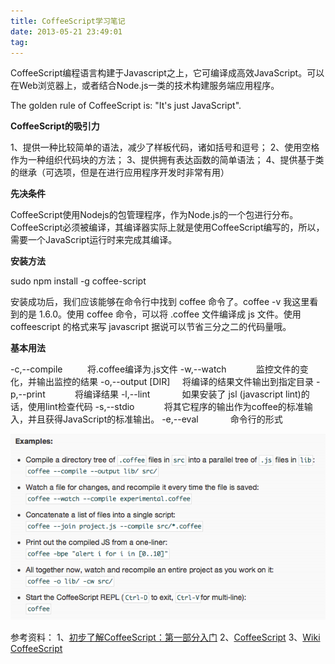 ```yaml
---
title: CoffeeScript学习笔记
date: 2013-05-21 23:49:01
tag: 
---
```



CoffeeScript编程语言构建于Javascript之上，它可编译成高效JavaScript。可以在Web浏览器上，或者结合Node.js一类的技术构建服务端应用程序。

The golden rule of CoffeeScript is: "It's just JavaScript".

**CoffeeScript的吸引力**

1、提供一种比较简单的语法，减少了样板代码，诸如括号和逗号；
2、使用空格作为一种组织代码块的方法；
3、提供拥有表达函数的简单语法；
4、提供基于类的继承（可选项，但是在进行应用程序开发时非常有用）

**先决条件**

CoffeeScript使用Nodejs的包管理程序，作为Node.js的一个包进行分布。
CoffeeScript必须被编译，其编译器实际上就是使用CoffeeScript编写的，所以，需要一个JavaScript运行时来完成其编译。

**安装方法**

sudo npm install -g coffee-script

安装成功后，我们应该能够在命令行中找到 coffee 命令了。coffee -v 我这里看到的是 1.6.0。使用 coffee 命令，可以将 .coffee 文件编译成 js 文件。使用 coffeescript 的格式来写 javascript 据说可以节省三分之二的代码量哦。

**基本用法**

-c,--compile          将.coffee编译为.js文件
-w,--watch            监控文件的变化，并输出监控的结果
-o,--output [DIR]     将编译的结果文件输出到指定目录
-p,--print            将编译结果
-l,--lint             如果安装了 jsl (javascript lint)的话，使用lint检查代码
-s,--stdio            将其它程序的输出作为coffee的标准输入，并且获得JavaScript的标准输出。
-e,--eval             命令行的形式

![](./20130521-coffeescript-introduce/21234823-2d3cf3d499174fbe91b146ef9f2c8063.png)

参考资料：
1、[初步了解CoffeeScript：第一部分入门](http://www.ibm.com/developerworks/cn/web/wa-coffee1/index.html)
2、[CoffeeScript](http://coffeescript.org/)
3、[Wiki CoffeeScript](http://zh.wikipedia.org/zh-cn/CoffeeScript)













